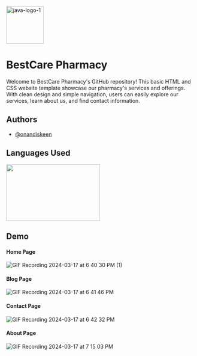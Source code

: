<img src="https://github.com/onandiskeen/Minesweeper/assets/46636543/b3a43983-2b59-448f-8a58-dce935bccd50" alt="java-logo-1" width="100" height="100"> 

# BestCare Pharmacy

Welcome to BestCare Pharmacy's GitHub repository! This basic HTML and CSS website template showcase our pharmacy's services and offerings. With clean design and simple navigation, users can easily explore our services, learn about us, and find contact information. 



## Authors

- [@onandiskeen](https://www.github.com/onandiskeen)


## Languages Used

<img src = "https://github.com/onandiskeen/EsportsTracker/assets/46636543/5bb6fdad-4b7f-4fbb-ab58-bce6e7eb7ec7" width="250" height="150">

## Demo

#### Home Page

![GIF Recording 2024-03-17 at 6 40 30 PM (1)](https://github.com/onandiskeen/EsportsTracker/assets/46636543/28968343-2710-422b-87bb-dee904f78086)

#### Blog Page

![GIF Recording 2024-03-17 at 6 41 46 PM](https://github.com/onandiskeen/EsportsTracker/assets/46636543/826ec5f6-51b9-4668-8b17-eb246541ed0c)

#### Contact Page

![GIF Recording 2024-03-17 at 6 42 32 PM](https://github.com/onandiskeen/EsportsTracker/assets/46636543/42a2e640-8410-4035-8bca-bd6466aae941)

#### About Page

![GIF Recording 2024-03-17 at 7 15 03 PM](https://github.com/onandiskeen/EsportsTracker/assets/46636543/052c7dcb-1f57-4f31-8e9a-7b10c525a991)
